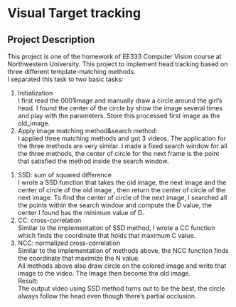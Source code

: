 # Visual Target tracking
## Project Description
This project is one of the homework of EE333 Computer Vision course at Northwestern University. This project to implement head tracking based on three different template-matching methods.<br>
I separated this task to two basic tasks:<br>
1. Initialization<br>
I first read the 0001image and manually draw a circle around the girl’s head. I found the center of the
circle by show the image several times and play with the parameters. Store this processed first image as
the old_image.
2. Apply image matching method&search method:<br>
I applied three matching methods and got 3 videos. The application for the three methods are very
similar. I made a fixed search window for all the three methods, the center of circle for the next frame
is the point that satisfied the method inside the search window.<br>
1) SSD: sum of squared difference<br>
I wrote a SSD function that takes the old image, the next image and the center of circle of the old image
, then return the center of circle of the next image. To find the center of circle of the next image, I
searched all the points within the search window and compute the D value, the center I found has the
minimum value of D.<br>
2) CC: cross-correlation<br>
Similar to the implementation of SSD method, I wrote a CC function which finds the coordinate that
holds that maximum C value.<br>
3) NCC: normalized cross-correlation<br>
Similar to the implementation of methods above, the NCC function finds the coordinate that maximize
the N value.<br>
All methods above also draw circle on the colored image and write that image to the video. The image
then become the old image.<br>
Result:<br>
The output video using SSD method turns out to be the best, the circle always follow the head even
though there’s partial occlusion.<br>
